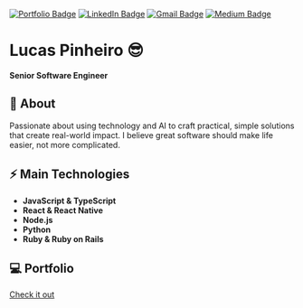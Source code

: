 [![Portfolio Badge](https://img.shields.io/badge/Portfolio-%23167C80.svg?style=flat-square&logo=googlechrome&logoColor=white)](https://lucaspinheirogit.github.io/lucas-pinheiro/)
[![LinkedIn Badge](https://img.shields.io/badge/-LinkedIn-%230077B5?style=flat-square&logo=Linkedin&logoColor=white)](https://www.linkedin.com/in/lucas-pinheiro-oficial/)
[![Gmail Badge](https://img.shields.io/badge/-Gmail-c14438?style=flat-square&logo=Gmail&logoColor=white)](mailto:lucaspinheiroifsul@gmail.com)
[![Medium Badge](https://img.shields.io/badge/Medium-white?style=flat-square&logo=medium&logoColor=black)](https://medium.com/@lucas_pinheiro)

# Lucas Pinheiro 😎  
**Senior Software Engineer**

## 🧐 About  
Passionate about using technology and AI to craft practical, simple solutions that create real-world impact.
I believe great software should make life easier, not more complicated.

## ⚡ Main Technologies
- **JavaScript & TypeScript**  
- **React & React Native**  
- **Node.js**
- **Python**
- **Ruby & Ruby on Rails**

## 💻 Portfolio
[Check it out](https://lucaspinheirogit.github.io/lucas-pinheiro/)

<!--
**lucaspinheirogit/lucaspinheirogit** is a ✨ _special_ ✨ repository because its `README.md` (this file) appears on your GitHub profile.

Here are some ideas to get you started:

- 🔭 I’m currently working on ...
- 🌱 I’m currently learning ...
- 👯 I’m looking to collaborate on ...
- 🤔 I’m looking for help with ...
- 💬 Ask me about ...
- 📫 How to reach me: ...
- 😄 Pronouns: ...
- ⚡ Fun fact: ...
-->
